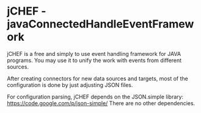 jCHEF - javaConnectedHandleEventFramework
=========

jCHEF is a free and simply to use event handling framework for JAVA programs. You may use it to unify the work with events from different sources.

After creating connectors for new data sources and targets, most of the configuration is done by just adjusting JSON files.

For configuration parsing, jCHEF depends on the JSON.simple library: https://code.google.com/p/json-simple/ There are no other dependencies.
